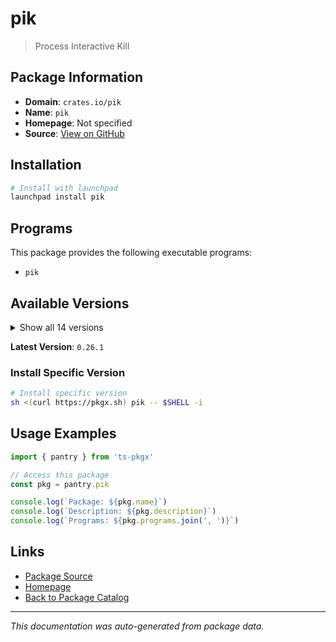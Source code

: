# pik

> Process Interactive Kill

## Package Information

- **Domain**: `crates.io/pik`
- **Name**: `pik`
- **Homepage**: Not specified
- **Source**: [View on GitHub](https://github.com/pkgxdev/pantry/tree/main/projects/crates.io/pik/package.yml)

## Installation

```bash
# Install with launchpad
launchpad install pik
```

## Programs

This package provides the following executable programs:

- `pik`

## Available Versions

<details>
<summary>Show all 14 versions</summary>

- `0.26.1`, `0.26.0`, `0.25.0`, `0.24.0`, `0.23.1`
- `0.23.0`, `0.22.0`, `0.21.0`, `0.20.0`, `0.19.0`
- `0.18.1`, `0.18.0`, `0.17.0`, `0.16.0`

</details>

**Latest Version**: `0.26.1`

### Install Specific Version

```bash
# Install specific version
sh <(curl https://pkgx.sh) pik -- $SHELL -i
```

## Usage Examples

```typescript
import { pantry } from 'ts-pkgx'

// Access this package
const pkg = pantry.pik

console.log(`Package: ${pkg.name}`)
console.log(`Description: ${pkg.description}`)
console.log(`Programs: ${pkg.programs.join(', ')}`)
```

## Links

- [Package Source](https://github.com/pkgxdev/pantry/tree/main/projects/crates.io/pik/package.yml)
- [Homepage](#)
- [Back to Package Catalog](../../../package-catalog.md)

---

*This documentation was auto-generated from package data.*
